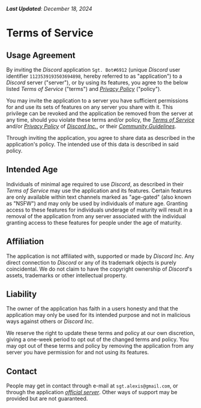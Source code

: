 _**Last Updated**: December 18, 2024_

# Terms of Service

## Usage Agreement

By inviting the _Discord_ application `Sgt. Bot#6912` (unique _Discord_ user identifier `1123539193503694898`, hereby
referred to as "application") to a _Discord_ server ("server"), or by using its features, you agree to the below listed
_Terms of Service_ ("terms") and _[Privacy Policy](PRIVACY)_ ("policy").

You may invite the application to a server you have sufficient permissions for and use its sets of features on any
server you share with it. This privilege can be revoked and the application be removed from the server at any time,
should you violate these terms and/or policy, the _[Terms of Service](https://discord.com/terms)_ and/or
_[Privacy Policy](https://discord.com/privacy)_ of _[Discord Inc.](https://discord.com)_, or their
_[Community Guidelines](https://discord.com/guidelines)_.

Through inviting the application, you agree to share data as described in the application's policy. The intended use of
this data is described in said policy.

## Intended Age

Individuals of minimal age required to use _Discord_, as described in their _Terms of Service_ may use the application
and its features. Certain features are only available within text channels marked as "age-gated" (also known as "NSFW")
and may only be used by individuals of mature age. Granting access to these features for individuals underage of
maturity will result in a removal of the application from any server associated with the individual granting access to
these features for people under the age of maturity.

## Affiliation

The application is not affiliated with, supported or made by _Discord Inc_. Any direct connection to _Discord_ or any of
its trademark objects is purely coincidental. We do not claim to have the copyright ownership of _Discord_'s assets,
trademarks or other intellectual property.

## Liability

The owner of the application has faith in a users honesty and that the application may only be used for its intended
purpose and not in malicious ways against others or _Discord Inc_.

We reserve the right to update these terms and policy at our own discretion, giving a one-week period to opt out of the
changed terms and policy. You may opt out of these terms and policy by removing the application from any server you have
permission for and not using its features.

## Contact

People may get in contact through e-mail at `sgt.alexis@gmail.com`, or through the
application _[official server](https://discord.gg/tnvwF94xPn)_. Other ways of support may be provided but are not
guaranteed.